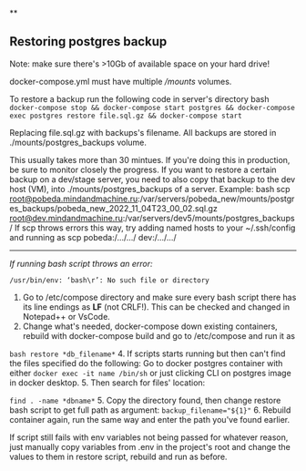**
## Restoring postgres backup

Note: make sure there's >10Gb of available space on your hard drive!

docker-compose.yml must have multiple */mounts* volumes.

To restore a backup run the following code in server's directory
bash
`docker-compose stop && docker-compose start postgres && docker-compose exec postgres restore file.sql.gz && docker-compose start`

Replacing file.sql.gz with backups's filename. All backups are stored in ./mounts/postgres_backups volume.

This usually takes more than 30 mintues.
If you're doing this in production, be sure to monitor closely the progress.
If you want to restore a certain backup on a dev/stage server, you need to also copy that backup to the dev host (VM), into ./mounts/postgres_backups of a server. Example:
bash
scp root@pobeda.mindandmachine.ru:/var/servers/pobeda_new/mounts/postgres_backups/pobeda_new_2022_11_04T23_00_02.sql.gz root@dev.mindandmachine.ru:/var/servers/dev5/mounts/postgres_backups/
If scp throws errors this way, try adding named hosts to your ~/.ssh/config and running as scp pobeda:/.../.../ dev:/.../.../

_______________________
*If running bash script throws an error:*

`/usr/bin/env: ‘bash\r’: No such file or directory`

1. Go to /etc/compose directory and make sure every bash script there has its line endings as **LF** (not CRLF!). This can be checked and changed in Notepad++ or VsCode.
2. Change what's needed, docker-compose down existing containers, rebuild with docker-compose build and go to /etc/compose and run it as

`bash restore *db_filename*`
4. If scripts starts running but then can't find the files specified do the following:
Go to docker postgres container with either
`docker exec -it name /bin/sh`
or just clicking CLI on postgres image in docker desktop.
5. Then search for files' location:

`find . -name *dbname*`
5. Copy the directory found, then change restore bash script to get full path as argument:
`backup_filename="${1}"`
6. Rebuild container again, run the same way and enter the path you've found earlier.

If script still fails with env variables not being passed for whatever reason, just manually copy variables from .env in the project's root and change the values to them in restore script, rebuild and run as before.


